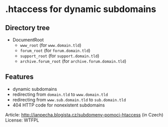.htaccess for dynamic subdomains
================================

Directory tree
--------------

* DocumentRoot
	* ```www_root``` (for ```www.domain.tld```)
	* ```forum_root``` (for ```forum.domain.tld```)
	* ```support_root``` (for ```support.domain.tld```)
	* ```archive.forum_root``` (for ```archive.forum.domain.tld```)


Features
--------
* dynamic subdomains
* redirecting from ```domain.tld``` to ```www.domain.tld```
* redirecting from ```www.sub.domain.tld``` to ```sub.domain.tld```
* 404 HTTP code for nonexistent subdomains

Article: http://janpecha.blogista.cz/subdomeny-pomoci-htaccess (in Czech)
License: WTFPL

